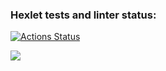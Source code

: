 ### Hexlet tests and linter status:
[![Actions Status](https://github.com/vitaly-bv/frontend-project-lvl1/workflows/hexlet-check/badge.svg)](https://github.com/vitaly-bv/frontend-project-lvl1/actions)

<a href="https://codeclimate.com/github/vitaly-bv/frontend-project-lvl1/maintainability"><img src="https://api.codeclimate.com/v1/badges/e061892faa2e51116b37/maintainability" /></a>
